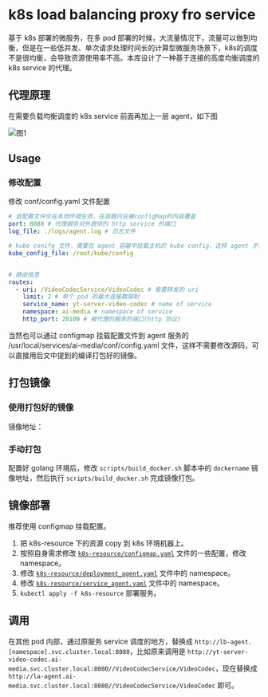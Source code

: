 # k8s load balancing proxy fro service 

基于 k8s 部署的微服务，在多 pod 部署的时候，大流量情况下，流量可以做到均衡，但是在一些低并发、单次请求处理时间长的计算型微服务场景下，k8s的调度不是很均衡，会导致资源使用率不高。本库设计了一种基于连接的高度均衡调度的 k8s service 的代理。

## 代理原理
在需要负载均衡调度的 k8s service 前面再加上一层 agent，如下图

![图1](https://github.com/memory-overflow/strict-load-balancing-k8s/blob/master/images/6e51437089e94a298cf077534359455a.webp)


## Usage
### 修改配置
修改 conf/config.yaml 文件配置
```yaml
# 该配置文件仅在本地环境生效，在容器内会被configMap的内容覆盖
port: 8080 # 代理服务对外提供的 http service 的端口
log_file: ./logs/agent.log # 日志文件

# kube conifg 文件，需要在 agent 容器中挂载主机的 kube config，这样 agent 才有权限查询 k8s pod 的信息。
kube_config_file: /root/kube/config 


# 路由信息
routes:
  - uri: /VideoCodecService/VideoCodec # 需要转发的 uri
    limit: 2 # 单个 pod 的最大连接数限制
    service_name: yt-server-video-codec # name of service 
    namespace: ai-media # namespace of service 
    http_port: 20109 # 被代理的服务的端口(http 协议)
```

当然也可以通过 configmap 挂载配置文件到 agent 服务的 /usr/local/services/ai-media/conf/config.yaml 文件，这样不需要修改源码，可以直接用后文中提到的编译打包好的镜像。


## 打包镜像
### 使用打包好的镜像
镜像地址：

### 手动打包
配置好 golang 环境后，修改 `scripts/build_docker.sh` 脚本中的 `dockername` 镜像地址，然后执行 `scripts/build_docker.sh` 完成镜像打包。


## 镜像部署
推荐使用 configmap 挂载配置。
1. 把 k8s-resource 下的资源 copy 到 k8s 环境机器上。
2. 按照自身需求修改 [`k8s-resource/configmap.yaml`]() 文件的一些配置，修改 namespace。
3. 修改 [`k8s-resource/deployment_agent.yaml`]() 文件中的 namespace。
4. 修改 [`k8s-resource/service_agent.yaml`]() 文件中的 namespace。
5. `kubectl apply -f k8s-resource` 部署服务。

## 调用
在其他 pod 内部，通过原服务 service 调度的地方，替换成 `http://lb-agent.[namespace].svc.cluster.local:8080`，比如原来调用是 `http://yt-server-video-codec.ai-media.svc.cluster.local:8080//VideoCodecService/VideoCodec`，现在替换成 `http://la-agent.ai-media.svc.cluster.local:8080//VideoCodecService/VideoCodec` 即可。

